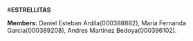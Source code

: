 #**ESTRELLITAS**

**Members:** Daniel Esteban Ardila(000388882), Maria Fernanda Garcia(000389208), Andres Martinez Bedoya(000396102).
